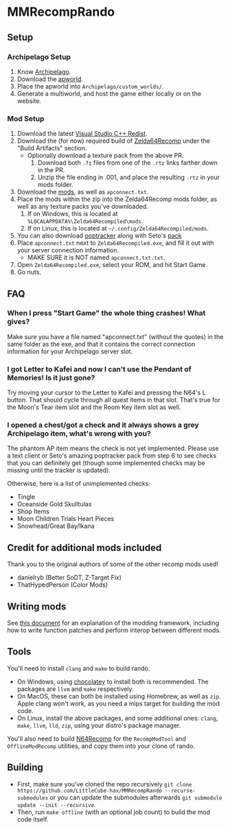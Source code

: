 # MMRecompRando

## Setup

### Archipelago Setup
1. Know [Archipelago](https://archipelago.gg/tutorial/Archipelago/setup/en).
2. Download the [apworld](https://github.com/RecompRando/MMRecompRando/releases/latest).
3. Place the apworld into `Archipelago/custom_worlds/`.
4. Generate a multiworld, and host the game either locally or on the website.

### Mod Setup
1. Download the latest [Visual Studio C++ Redist](https://learn.microsoft.com/en-us/cpp/windows/latest-supported-vc-redist?view=msvc-170#latest-microsoft-visual-c-redistributable-version).
2. Download the (for now) required build of [Zelda64Recomp](https://github.com/Zelda64Recomp/Zelda64Recomp/pull/499) under the "Build Artifacts" section.
    - Optionally download a texture pack from the above PR.
        1. Download both `.7z` files from one of the `.rtz` links farther down in the PR.
        2. Unzip the file ending in .001, and place the resulting `.rtz` in your mods folder.
3. Download the [mods](https://github.com/RecompRando/MMRecompRando/releases/latest), as well as `apconnect.txt`.
4. Place the mods within the zip into the Zelda64Recomp mods folder, as well as any texture packs you've downloaded.
    1. If on Windows, this is located at `%LOCALAPPDATA%\Zelda64Recompiled\mods`.
    2. If on Linux, this is located at `~/.config/Zelda64Recompiled/mods`.
5. You can also download [poptracker](https://github.com/black-sliver/PopTracker/releases/latest) along with Seto's [pack](https://github.com/seto10987/Majoras-Mask-AP-PopTracker-Pack/releases/latest)
6. Place `apconnect.txt` next to `Zelda64Recompiled.exe`, and fill it out with your server connection information.
    - MAKE SURE it is NOT named `apconnect.txt.txt`.
7. Open `Zelda64Recompiled.exe`, select your ROM, and hit Start Game.
8. Go nuts.

## FAQ

### When I press "Start Game" the whole thing crashes! What gives?

Make sure you have a file named "apconnect.txt" (without the quotes) in the same folder as the exe, and that it contains the correct connection information for your Archipelago server slot.

### I got Letter to Kafei and now I can't use the Pendant of Memories! Is it just gone?

Try moving your cursor to the Letter to Kafei and pressing the N64's L button. That should cycle through all quest items in that slot. That's true for the Moon's Tear item slot and the Room Key item slot as well.

### I opened a chest/got a check and it always shows a grey Archipelago item, what's wrong with you?

The phantom AP item means the check is not yet implemented. Please use a text client or Seto's amazing poptracker pack from step 6 to see checks that you can definitely get (though some implemented checks may be missing until the tracker is updated).

Otherwise, here is a list of unimplemented checks:

- Tingle
- Oceanside Gold Skulltulas
- Shop Items
- Moon Children Trials Heart Pieces
- Snowhead/Great Bay/Ikana

## Credit for additional mods included

Thank you to the original authors of some of the other recomp mods used!

- danielryb (Better SoDT, Z-Target Fix)
- ThatHypedPerson (Color Mods)

## Writing mods
See [this document](https://hackmd.io/fMDiGEJ9TBSjomuZZOgzNg) for an explanation of the modding framework, including how to write function patches and perform interop between different mods.

## Tools
You'll need to install `clang` and `make` to build rando.
* On Windows, using [chocolatey](https://chocolatey.org/) to install both is recommended. The packages are `llvm` and `make` respectively.
* On MacOS, these can both be installed using Homebrew, as well as `zip`. Apple clang won't work, as you need a mips target for building the mod code.
* On Linux, install the above packages, and some additional ones: `clang`, `make`, `llvm`, `lld`, `zip`, using your distro's package manager.

You'll also need to build [N64Recomp](https://github.com/N64Recomp/N64Recomp) for the `RecompModTool` and `OfflineModRecomp` utilities, and copy them into your clone of rando.

## Building
* First, make sure you've cloned the repo recursively `git clone https://github.com/LittleCube-hax/MMRecompRando --recurse-submodules` or you can update the submodules afterwards `git submodule update --init --recursive`.
* Then, run `make offline` (with an optional job count) to build the mod code itself.

